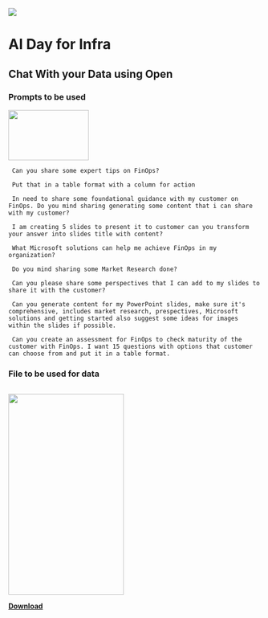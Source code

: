 ![](https://www.microsoft.com/en-us/research/uploads/prod/2019/12/Theme_navy_ML-NLS-A_12_2019_1920x720-scaled.jpg)
# AI Day for Infra 
## Chat With your Data using Open 


### Prompts to be used 
<img src="https://ph-files.imgix.net/aef2db33-bc9d-4971-8fc6-28c28c682944.png?auto=compress&codec=mozjpeg&cs=strip&auto=format&fit=max&dpr=3" height="100" width="160">

     Can you share some expert tips on FinOps?
     
     Put that in a table format with a column for action
    
     In need to share some foundational guidance with my customer on FinOps. Do you mind sharing generating some content that i can share with my customer?
    
     I am creating 5 slides to present it to customer can you transform your answer into slides title with content?
    
     What Microsoft solutions can help me achieve FinOps in my organization?
    
     Do you mind sharing some Market Research done?
    
     Can you please share some perspectives that I can add to my slides to share it with the customer?
    
     Can you generate content for my PowerPoint slides, make sure it's comprehensive, includes market research, prespectives, Microsoft solutions and getting started also suggest some ideas for images within the slides if possible. 
    
     Can you create an assessment for FinOps to check maturity of the customer with FinOps. I want 15 questions with options that customer can choose from and put it in a table format.

### File to be used for data
![]()

<img src="https://azurecomcdn.azureedge.net/cvt-fdcfd7baf5abab1d025e7cf4e421d2c9d07f94e5917a375b3af6bea61b663ed0/mediahandler/files/resourcefiles/finops-with-azure-bringing-finops-to-life-through-organizational-and-cultural-alignment/Finops%20cover%2005-24-23.png" height="400" width="230" >

[**Download**](https://azure.microsoft.com/mediahandler/files/resourcefiles/finops-with-azure-bringing-finops-to-life-through-organizational-and-cultural-alignment/bringing-finops-to-life-through-organizational-and-cultural-alignment.pdf) 
